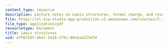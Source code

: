```yaml
---
content_type: resource
description: Lecture notes on Lewis structures, formal charge, and resonance structures.
file: https://ol-ocw-studio-app-production.s3.amazonaws.com/courses/5-111-principles-of-chemical-science-fall-2008/eff6f5dfdbef54182fbc88cbaa225d74_lecnotes11.pdf
file_type: application/pdf
resourcetype: Document
title: Lewis structures
uid: eff6f5df-dbef-5418-2fbc-88cbaa225d74
---
```

